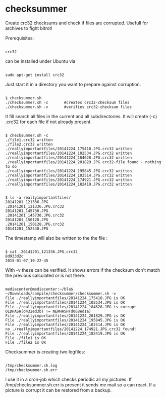 checksummer
===========

Create crc32 checksums and check if files are corrupted. Usefull for archives to fight bitrot!

Prerequisites:
<pre><code>
crc32
</code></pre>
can be installed under Ubuntu via 
<pre><code>
sudo apt-get install crc32
</code></pre>

Just start it in a directory you want to prepare against corruption. 
<pre><code>
$ checksummer.sh
./checksummer.sh -c       #creates crc32-checksum files
./checksummer.sh -v       #verifies crc32-checksum files
</code></pre>

It fill search all files in the current and all subdirectories. It will create (-c)
.crc32 for each file if not already present. 
<pre><code>
$ checksummer.sh -c
./file1.crc32 written
./file2.crc32 written
./reallyimportantfiles/20141224_175410.JPG.crc32 written
./reallyimportantfiles/20141224_102534.JPG.crc32 written
./reallyimportantfiles/20141224_184628.JPG.crc32 written
./reallyimportantfiles/20141224_201829.JPG crc32-file found - nothing to do
./reallyimportantfiles/20141224_195845.JPG.crc32 written
./reallyimportantfiles/20141224_102514.JPG.crc32 written
./reallyimportantfiles/20141224_174921.JPG.crc32 written
./reallyimportantfiles/20141224_182419.JPG.crc32 written
</code></pre>

<pre><code>
$ ls -a reallyimportantfiles/
20141201_121336.JPG
.20141201_121336.JPG.crc32
20141201_145730.JPG
.20141201_145730.JPG.crc32
20141201_150128.JPG
.20141201_150128.JPG.crc32
20141201_152440.JPG
</code></pre>

The timestamp will also be written to the the file :
<pre><code>
$ cat .20141201_121336.JPG.crc32
8d933d2c
2015-01-07_10-22-45
</code></pre>


With -v these can be verified. It shows errors if the checksum don't match the previous calculated or is not there.
<pre><code>
mediacenter@mediacenter:~/bla$ ~/Downloads/compile/checksummer/checksummer.sh -v
File ./reallyimportantfiles/20141224_175410.JPG is OK
File ./reallyimportantfiles/20141224_102534.JPG is OK
File ./reallyimportantfiles/20141224_184628.JPG is corrupt OLDHASH(d432ed3b) != NEWHASH(d068ed1a)
File ./reallyimportantfiles/20141224_201829.JPG is OK
File ./reallyimportantfiles/20141224_195845.JPG is OK
File ./reallyimportantfiles/20141224_102514.JPG is OK
no ./reallyimportantfiles/20141224_174921.JPG.crc32 found!
File ./reallyimportantfiles/20141224_182419.JPG is OK
File ./file1 is OK
File ./file2 is OK
</code></pre>

Checksummer is creating two logfiles:
<pre><code>
/tmp/checksummer.sh.log
/tmp/checksummer.sh.err
</code></pre>

I use it in a cron-job which checks periodic all my pictures. If /tmp/checksummer.sh.err is present it sends me mail so a can react.
If a picture is corrupt it can be restored from a backup.

